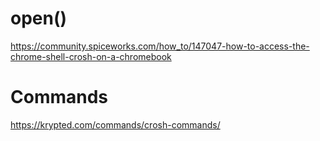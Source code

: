 # open()
https://community.spiceworks.com/how_to/147047-how-to-access-the-chrome-shell-crosh-on-a-chromebook

# Commands
https://krypted.com/commands/crosh-commands/
